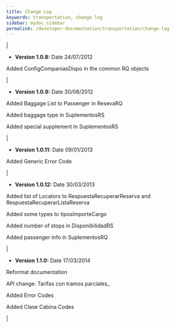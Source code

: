 ```yaml
---
title: Change Log
keywords: transportation, change log
sidebar: mydoc_sidebar
permalink: /developer-documentation/transportation/change-log
---
```


|

-   **Version 1.0.8:** Date 24/07/2012

Added ConfigCompaniasDispo in the common RQ objects

|

-   **Version 1.0.9:** Date 30/08/2012

Added Baggage List to Passenger in ResevaRQ

Added baggage type in SuplementosRS

Added special supplement in SuplementosRS

|

-   **Version 1.0.11:** Date 09/01/2013

Added Generic Error Code

|

-   **Version 1.0.12:** Date 30/03/2013

Added list of Locators to RespuestaRecuperarReserva and
RespuestaRecuperarListaReserva

Added some types to tiposImporteCargo

Added number of stops in DisponibilidadRS

Added passenger info in SuplementosRQ

|

-   **Version 1.1.0:** Date 17/03/2014

Reformat documentation

API change: Tarifas con tramos parciales\_

Added Error Codes

Added Clase Cabina Codes

|
